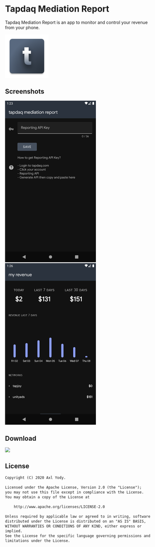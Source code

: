 # Tapdaq Mediation Report

Tapdaq Mediation Report is an app to monitor and control your revenue from your phone.

![alt text](https://github.com/axlyody/TapdaqMediationReport/raw/master/app/src/main/res/mipmap-xxhdpi/ic_launcher.png "Logo")

Screenshots
-----------
<img src="https://github.com/axlyody/TapdaqMediationReport/raw/master/image/img1.png" width="300px"> <img src="https://github.com/axlyody/TapdaqMediationReport/raw/master/image/img2.png" width="300px">

Download
--------
[<img src="https://play.google.com/intl/en_us/badges/static/images/badges/en_badge_web_generic.png" width="150px">](https://play.google.com/store/apps/details?id=id.axlyody.tapdaqmediationreport)

License
-------

```
Copyright (C) 2020 Axl Yody.

Licensed under the Apache License, Version 2.0 (the "License");
you may not use this file except in compliance with the License.
You may obtain a copy of the License at

    http://www.apache.org/licenses/LICENSE-2.0

Unless required by applicable law or agreed to in writing, software
distributed under the License is distributed on an "AS IS" BASIS,
WITHOUT WARRANTIES OR CONDITIONS OF ANY KIND, either express or implied.
See the License for the specific language governing permissions and
limitations under the License.
```